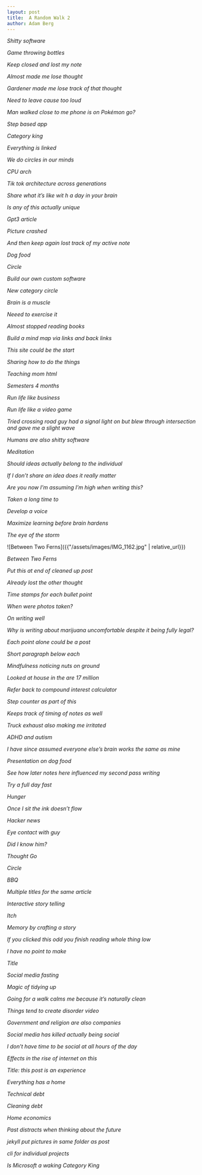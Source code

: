 ```yaml
---
layout: post
title:  A Random Walk 2
author: Adam Berg
---
```




<!--more-->

*Shitty software*

*Game throwing bottles*

*Keep closed and lost my note*

*Almost made me lose thought*

*Gardener made me lose track of that thought*

*Need to leave cause too loud*

*Man walked close to me phone is on Pokémon go?*

*Step based app*

*Category king*

*Everything is linked*

*We do circles in our minds*

*CPU arch*

*Tik tok architecture across generations*

*Share what it’s like wit  h a day in your brain*

*Is any of this actually unique*

*Gpt3 article*

*Picture crashed*

*And then keep again lost track of my active note*

*Dog food*

*Circle*

*Build our own custom software*

*New category circle*

*Brain is a muscle*

*Neeed to exercise it*

*Almost stopped reading books*

*Build a mind map via links and back links*

*This site could be the start*

*Sharing how to do the things*

*Teaching mom html*

*Semesters 4 months*

*Run life like business*

*Run life like a video game*

*Tried crossing road guy had a signal light on but blew through intersection and gave me a slight wave*

*Humans are also shitty software*

*Meditation*

*Should ideas actually belong to the individual*

*If I don’t share an idea does it really matter*

*Are you now I’m assuming I’m high when writing this?*

*Taken a long time to*

*Develop a voice*

*Maximize learning before brain hardens*

*The eye of the storm*


![Between Two Ferns]({{"/assets/images/IMG_1162.jpg" | relative_url}})

*Between Two Ferns*


*Put this at end of cleaned up post*

*Already lost the other thought*

*Time stamps for each bullet point*

*When were photos taken?*

*On writing well*

*Why is writing about marijuana uncomfortable despite it being fully legal?*

*Each point alone could be a post*

*Short paragraph below each*

*Mindfulness noticing nuts on ground*

*Looked at house in the are 17 million*

*Refer back to compound interest calculator*

*Step counter as part of this*

*Keeps track of timing of notes as well*

*Truck exhaust also making me irritated*

*ADHD and autism*

*I have since assumed everyone else’s brain works the same as mine*

*Presentation on dog food*

*See how later notes here influenced my second pass writing*

*Try a full day fast*

*Hunger*

*Once I sit the ink doesn’t flow*

*Hacker news*

*Eye contact with guy*

*Did I know him?*

*Thought Go*

*Circle*

*BBQ*

*Multiple titles for the same article*

*Interactive story telling*

*Itch*

*Memory by crafting a story*

*If you clicked this odd you finish reading whole thing low*

*I have no point to make*

*Title*

*Social media fasting*

*Magic of tidying up*

*Going for a walk calms me because it’s naturally clean*

*Things tend to create disorder video*

*Government and religion are also companies*

*Social media has killed actually being social*

*I don’t have time to be social at all hours of the day*

*Effects in the rise of internet on this*

*Title: this post is an experience*

*Everything has a home*

*Technical debt*

*Cleaning debt*

*Home economics*

*Past distracts when thinking about the future*

*jekyll put pictures in same folder as post*

*cli for individual projects*

*Is Microsoft a waking Category King*
